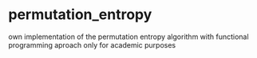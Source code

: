 # permutation_entropy
own implementation of the permutation entropy algorithm with functional programming aproach only for academic purposes
